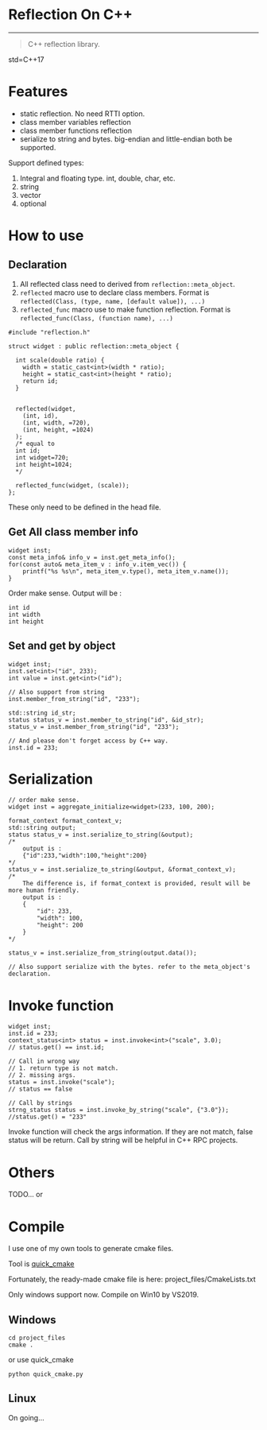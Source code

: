 # Reflection On C++

--------------

> C++ reflection library.

std=C++17
# Features
 - static reflection. No need RTTI option.
 - class member variables reflection
 - class member functions reflection
 - serialize to string and bytes. big-endian and little-endian both be supported.

Support defined types:
1. Integral and floating type. int, double, char, etc.
2. string
3. vector
4. optional

# How to use

## Declaration

1. All reflected class need to derived from `reflection::meta_object`.
2. `reflected` macro use to declare class members. Format is `reflected(Class, (type, name, [default value]), ...)`
3. `reflected_func` macro use to make function reflection. Format is `reflected_func(Class, (function name), ...)`

```
#include "reflection.h"

struct widget : public reflection::meta_object {

  int scale(double ratio) {
    width = static_cast<int>(width * ratio);
    height = static_cast<int>(height * ratio);
    return id;
  }


  reflected(widget, 
    (int, id),
    (int, width, =720),
    (int, height, =1024)
  );
  /* equal to
  int id;
  int widget=720;
  int height=1024;
  */

  reflected_func(widget, (scale));
};

```

These only need to be defined in the head file.

## Get All class member info

```
widget inst;
const meta_info& info_v = inst.get_meta_info();
for(const auto& meta_item_v : info_v.item_vec()) {
    printf("%s %s\n", meta_item_v.type(), meta_item_v.name());
}
```

Order make sense. Output will be :
```
int id
int width
int height
```

## Set and get by object

```
widget inst;
inst.set<int>("id", 233);
int value = inst.get<int>("id");

// Also support from string
inst.member_from_string("id", "233");

std::string id_str;
status status_v = inst.member_to_string("id", &id_str);
status_v = inst.member_from_string("id", "233");

// And please don't forget access by C++ way.
inst.id = 233;
```

# Serialization

```
// order make sense.
widget inst = aggregate_initialize<widget>(233, 100, 200);

format_context format_context_v;
std::string output;
status status_v = inst.serialize_to_string(&output);
/*
    output is :
    {"id":233,"width":100,"height":200}
*/
status_v = inst.serialize_to_string(&output, &format_context_v);
/*
    The difference is, if format_context is provided, result will be more human friendly.
    output is :
    {
        "id": 233,
        "width": 100,
        "height": 200
    }
*/

status_v = inst.serialize_from_string(output.data());

// Also support serialize with the bytes. refer to the meta_object's declaration.
```

# Invoke function
```
widget inst;
inst.id = 233;
context_status<int> status = inst.invoke<int>("scale", 3.0);
// status.get() == inst.id;

// Call in wrong way
// 1. return type is not match.
// 2. missing args.
status = inst.invoke("scale");
// status == false

// Call by strings
strng_status status = inst.invoke_by_string("scale", {"3.0"});
//status.get() = "233"
```

Invoke function will check the args information. If they are not match, false status will be return.
Call by string will be helpful in C++ RPC projects.


# Others
TODO... or

# Compile 
I use one of my own tools to generate cmake files. 

Tool is [quick_cmake](https://github.com/xiaosa233/quick_cmake)

Fortunately, the ready-made cmake file is here: project_files/CmakeLists.txt


Only windows support now. Compile on Win10 by VS2019.
## Windows

```
cd project_files
cmake .
```

or use quick_cmake
```
python quick_cmake.py
```

## Linux
On going...





